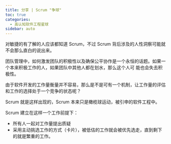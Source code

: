 ```yaml
---
title: 分享 | Scrum "争球"
toc: true
categories: 
  - 高认知软件工程星球
sidebar: auto
---
```

对敏捷的有了解的人应该都知道 Scrum，不过 Scrum 背后涉及的人性洞察可能就不会那么直白的说出来。

团队管理中，如何激发团队的积极性以及确保公平协作是一个永恒的话题。如果一个本来积极工作的人，如果团队中其他人都在划水，那么这个人可
能也会失去积极性。

由于软件开发的工作量衡量并不容易，那么是不是可有一个机制，让工作量的评估和工作的选择处于一个竞争的状态呢？

Scrum 就是这样出现的，Scrum 本来只是橄榄球运动，被引申的软件工程中。

Scrum 建立在这样一个工作前提下：

- 所有人一起对工作量提出质疑
- 采用主动挑选工作的方式（卡片），被低估的工作就会被优先选走，直到剩下的就是繁重的工作。



